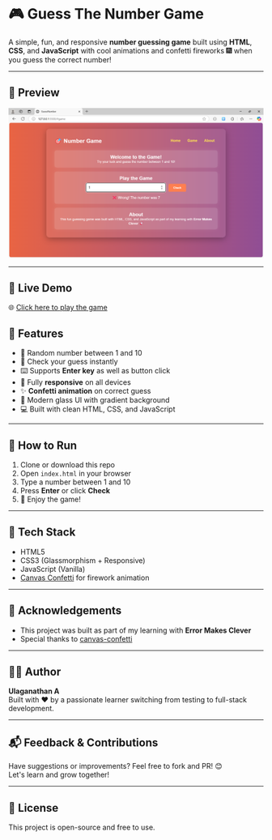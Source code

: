 # 🎮 Guess The Number Game

A simple, fun, and responsive **number guessing game** built using **HTML**, **CSS**, and **JavaScript** with cool animations and confetti fireworks 🎆 when you guess the correct number!

---

## 📸 Preview

![Preview](./Images/Random_Number_generator.png) 

---

## 🔗 Live Demo

🌐 [Click here to play the game](https://ulaganathan0709.github.io/Random_Number_Generator/)


## 🧠 Features

- 🔢 Random number between 1 and 10
- 🎯 Check your guess instantly
- ⌨️ Supports **Enter key** as well as button click
- 📱 Fully **responsive** on all devices
- ✨ **Confetti animation** on correct guess
- 🧊 Modern glass UI with gradient background
- 💻 Built with clean HTML, CSS, and JavaScript

---

## 🚀 How to Run

1. Clone or download this repo
2. Open `index.html` in your browser
3. Type a number between 1 and 10
4. Press **Enter** or click **Check**
5. 🎉 Enjoy the game!

---

## 🔧 Tech Stack

- HTML5
- CSS3 (Glassmorphism + Responsive)
- JavaScript (Vanilla)
- [Canvas Confetti](https://www.npmjs.com/package/canvas-confetti) for firework animation

---

## 🙏 Acknowledgements

- This project was built as part of my learning with **Error Makes Clever**
- Special thanks to [canvas-confetti](https://www.npmjs.com/package/canvas-confetti)

---

## 🧑‍💻 Author

**Ulaganathan A**  
Built with ❤️ by a passionate learner switching from testing to full-stack development.

---

## 📬 Feedback & Contributions

Have suggestions or improvements? Feel free to fork and PR! 😊  
Let's learn and grow together!

---

## 📜 License

This project is open-source and free to use.
